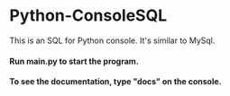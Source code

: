 # Python-ConsoleSQL
This is an SQL for Python console. It's similar to MySql.

#### Run main.py to start the program.
#### To see the documentation, type "docs" on the console.
